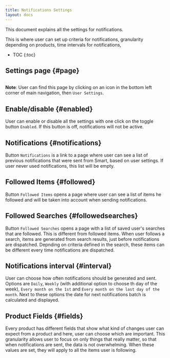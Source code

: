 ```yaml
---
title: Notifications Settings
layout: docs
---
```


This document explains all the settings for notifications. 

This is where user can set up criteria for notifications, granularity depending on products, time intervals for notifications, 

* TOC
{:toc}


Settings page {#page}
--------------------------------------------------


<img class="img-responsive docs-img" src="{{ site.baseurl }}/assets/notificationSettings.png" alt="">

**Note**: User can find this page by clicking on an icon in the bottom left corner of main navigation, then `User Settings`.

Enable/disable {#enabled}
--------------------------------------------------
User can enable or disable all the settings with one click on the toggle button `Enabled`. If this button is off, notifications will not be active.


Notifications {#notifications}
-------------------------
Button `Notifications` is a link to a page where user can see a list of previous notifications that were sent from Smart, based on user settings. If user never used notifications, this list will be empty.

Followed Items {#followed}
--------------------------------------------------------------
Button `Followed Items` opens a page where user can see a list of items he followed and will be taken into account when sending notifications.

Followed Searches {#followedsearches}
------------------------
Button `Followed Searches` opens a page with a list of saved user's searches that are followed. This is different from followed items. When user follows a search, items are generated from search results, just before notifications are dispatched. Depnding on criteria defined in the search, these items can be different every time notifications are dispatched.

Notifications interval {#interval}
-------------------------------------
User can choose how often notifications should be generated and sent. Options are `Daily`, `Weekly` (with additional option to choose th day of the week), `Every month on the 1st` and `Every month on the last day of the month`. Next to these options the date for next notifications batch is calculated and displayed. 

Product Fields {#fields}
----------------------------------
Every product has different fields that show what kind of changes user can expect from a product and here, user can choose which are important. This granularity allows user to focus on only things that really matter, so that when notifications are sent, the data is not overwhelming. When these values are set, they will apply to all the items user is following.
